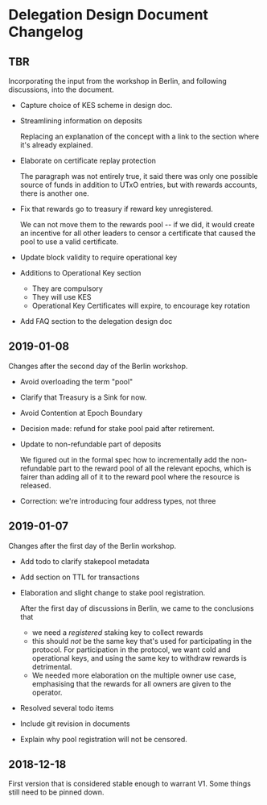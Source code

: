 # Delegation Design Document Changelog

## TBR
Incorporating the input from the workshop in Berlin, and following discussions,
into the document.

- Capture choice of KES scheme in design doc.
- Streamlining information on deposits
    
    Replacing an explanation of the concept with a link to the section where it's
    already explained.
- Elaborate on certificate replay protection
    
    The paragraph was not entirely true, it said there was only one possible source
    of funds in addition to UTxO entries, but with rewards accounts, there is
    another one.
- Fix that rewards go to treasury if reward key unregistered.
    
    We can not move them to the rewards pool -- if we did, it would create an
    incentive for all other leaders to censor a certificate that caused the pool to
    use a valid certificate.
- Update block validity to require operational key
- Additions to Operational Key section
    - They are compulsory
    - They will use KES
    - Operational Key Certificates will expire, to encourage key rotation
- Add FAQ section to the delegation design doc

## 2019-01-08
Changes after the second day of the Berlin workshop.

- Avoid overloading the term "pool"
- Clarify that Treasury is a Sink for now.
- Avoid Contention at Epoch Boundary
- Decision made: refund for stake pool paid after retirement.
- Update to non-refundable part of deposits

  We figured out in the formal spec how to incrementally add the non-refundable
  part to the reward pool of all the relevant epochs, which is fairer than
  adding all of it to the reward pool where the resource is released.
- Correction: we're introducing four address types, not three

## 2019-01-07
Changes after the first day of the Berlin workshop.

- Add todo to clarify stakepool metadata
- Add section on TTL for transactions
- Elaboration and slight change to stake pool registration.
    
  After the first day of discussions in Berlin, we came to the conclusions that
    
  - we need a _registered_ staking key to collect rewards
  - this should _not_ be the same key that's used for participating in the
    protocol. For participation in the protocol, we want cold and operational
    keys, and using the same key to withdraw rewards is detrimental.
  - We needed more elaboration on the multiple owner use case, emphasising that
    the rewards for all owners are given to the operator.
- Resolved several todo items
- Include git revision in documents
- Explain why pool registration will not be censored.

## 2018-12-18
First version that is considered stable enough to warrant V1. Some things still
need to be pinned down.
